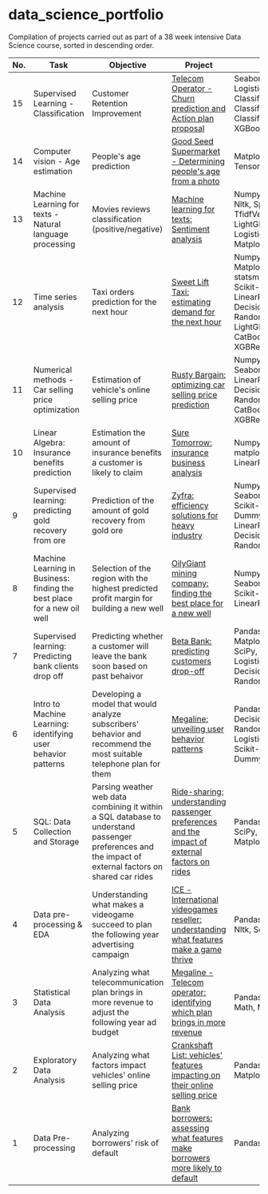 # data_science_portfolio
Compilation of projects carried out as part of a 38 week intensive Data Science course, sorted in descending order. 

| No. |    Task |            Objective                 |        Project       | Libraries     | 
|---- |   -------------------- |   ------------------------------ |     -------------   |--------------- |  
|15    |   Supervised Learning - Classification  |    Customer Retention Improvement         | [Telecom Operator - Churn prediction and Action plan proposal](https://github.com/JoCur/telecom_churn_prediction/blob/main/telecom_operator_churn_prediction/customer_churn_prediction.ipynb)           | Seaborn, Matplotlib, Logistic Regression, KNN Classifier, Decision Tree Classifier, Random Forest Classifier, LightGBM, XGBoost  |
|14   |   Computer vision - Age estimation |    People's age prediction         | [Good Seed Supermarket - Determining people's age from a photo](https://github.com/JoCur/computer_vision_faces_age_estimation/blob/main/computer_vision_portrait_age_estimation/computer_vision_age_estimation.ipynb)           |  Matplotlib, Image(PIL), Tensorflow
|13    |   Machine Learning for texts - Natural language processing |    Movies reviews classification (positive/negative)     | [Machine learning for texts: Sentiment analysis](https://github.com/JoCur/ml_for_texts_movies_reviews_classification/blob/main/text_analysis_movies_reviews_classification.ipynb)           | Numpy, Pandas, tqdm, re, Nltk, Spacy, TfidfVectorizer, LightGBM, XGBoost, LogisticRegression, Matplotlib, Seaborn|
|12    |   Time series analysis |    Taxi orders prediction for the next hour    | [Sweet Lift Taxi: estimating demand for the next hour](https://github.com/JoCur/time_series_hourly_taxi_orders_prediction/blob/main/time_series_predicting_orders_for_next_hour.ipynb)           | Numpy, Pandas, Matplotlib, statsmodels.tsa.seasonal, Scikit-learn , LinearRegression, DecisionTreeRegressor, RandomForestRegressor, LightGBM, CatBoostRegressor, XGBRegressor |
|11    |   Numerical methods - Car selling price optimization |    Estimation of vehicle's online selling price    | [Rusty Bargain: optimizing car selling price prediction](https://github.com/JoCur/numerical_methods_car_selling_price_optimization/blob/main/car_selling_price_optimization.ipynb)           | Numpy, Pandas, Seaborn, Scikit-learn, LinearRegression, DecisionTreeRegressor, RandomForestRegressor, CatBoostRegressor, XGBRegressor, SciPy|
|10    |   Linear Algebra: Insurance benefits prediction |    Estimation the amount of insurance benefits a customer is likely to claim    | [Sure Tomorrow: insurance business analysis](https://github.com/JoCur/linear_algebra_insurance_benefits_prediction/blob/main/linear_algebra_insurance_benefits_prediction/insurance_benefits_prediction.ipynb)           | Numpy, Pandas, seaborn, matplotlib,  Scikit-learn, LinearRegression|
|9    |   Supervised learning: predicting gold recovery from ore  |   Prediction of the amount of gold recovery from gold ore   | [Zyfra: efficiency solutions for heavy industry](https://github.com/JoCur/integrated_sl_project_gold_recovery_prediction/blob/main/integrated_sl_project_gold_recovery_prediction.ipynb)           | Numpy, Pandas, Seaborn, Matplotlib,  Scikit-learn, DummyRegressor, LinearRegression, DecisionTreeRegressor, RandomForestRegressor|
|8    |   Machine Learning in Business: finding the best place for a new oil well  |    Selection of the region with the highest predicted profit margin for building a new well   | [OilyGiant mining company: finding the best place for a new well](https://github.com/JoCur/ml_in_business_best_place_for_new_oil_well/blob/main/ml_in_business_best_place_for_new_well.ipynb)           | Numpy, Pandas, Seaborn,Matplotlib, Scikit-learn, SciPy, LinearRegression|
|7    |   Supervised learning: Predicting bank clients drop off  | Predicting whether a customer will leave the bank soon based on past behaivor  | [Beta Bank: predicting customers drop-off](https://github.com/JoCur/customer_drop_off_prediction/blob/main/supervised_learning_predicting_bank_customers_drop_off.ipynb)           | Pandas, Seaborn, Matplotlib, Scikit-learn, SciPy, LogisticRegression, DecisionTreeClassifier, RandomForestClassifier|
|6    |   Intro to Machine Learning: identifying user behavior patterns | Developing a model that would analyze subscribers' behavior and recommend the most suitable telephone plan for them | [Megaline: unveiling user behavior patterns](https://github.com/JoCur/intro_to_ml_unveiling_behavior_patterns/blob/main/ml_for_predicting_user_behavior.ipynb)           | Pandas, DecisionTreeClassifier, RandomForestClassifier, LogisticRegression, Scikit-learn, DummyClassifier|
|5   |   SQL: Data Collection and Storage | Parsing weather web data combining it within a SQL database to understand passenger preferences and the impact of external factors on shared car rides | [Ride-sharing: understanding passenger preferences and the impact of external factors on rides](https://github.com/JoCur/sql_parsing_and_analyzing_data/blob/main/sql_parsing_and_analyzing_web_data.ipynb)           | Pandas, PostgreSQL, SciPy, Seaborn, Matplotlib|
|4   |   Data pre-processing & EDA | Understanding what makes a videogame succeed to plan the following year advertising campaign | [ICE - International videogames reseller: understanding what features make a game thrive](https://github.com/JoCur/integ_project_1_what_makes_a_game_succeed/blob/main/integ_project_analyzing_videogames_likelyhood_to_succeed.ipynb)           | Pandas, Numpy, SciPy, Nltk, Seaborn, Matplotlib|
|3    |   Statistical Data Analysis | Analyzing what telecommunication plan brings in more revenue to adjust the following year ad budget | [Megaline - Telecom operator: identifying which plan brings in more revenue ](https://github.com/JoCur/sda_identifying_most_profitable_plan/blob/main/sda_identifying_most_profitable_plan.ipynb)           | Pandas, Numpy, SciPy, Math, Matplotlib|
|2    |   Exploratory Data Analysis | Analyzing what factors impact vehicles' online selling price| [Crankshaft List: vehicles' features impacting on their online selling price](https://github.com/JoCur/eda_factors_influencing_vehicles_selling_price/blob/main/eda_factors_influencing_vehicles_selling_price.ipynb)           | Pandas, Seaborn, Matplotlib|
|1    |   Data Pre-processing | Analyzing borrowers' risk of default| [Bank borrowers: assessing what features make borrowers more likely to default](https://github.com/JoCur/analyzing_borrowers_risk_of_default/blob/main/dp_analyzing_borrowers_risk_of_default.ipynb)           | Pandas|
